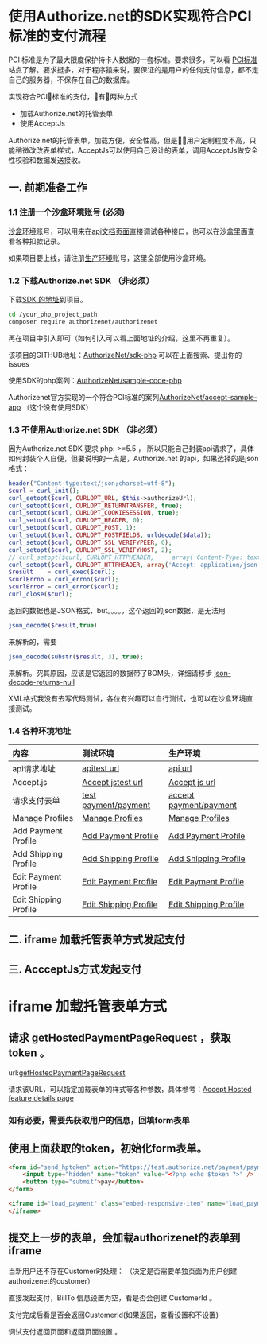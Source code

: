 # 使用Authorize.net的SDK实现符合PCI标准的支付流程

PCI 标准是为了最大限度保护持卡人数据的一套标准。要求很多，可以看 [PCI标准](https://www.authorize.net/resources/pcicompliance/) 站点了解。要求挺多，对于程序猿来说，要保证的是用户的任何支付信息，都不走自己的服务器，不保存在自己的数据库。

实现符合PCI标准的支付，有两种方式

+ 加载Authorize.net的托管表单
+ 使用AcceptJs

Authorize.net的托管表单，加载方便，安全性高，但是用户定制程度不高，只能稍微改改表单样式，AcceptJs可以使用自己设计的表单，调用AcceptJs做安全性校验和数据发送接收。

## 一. 前期准备工作

### 1.1 注册一个沙盒环境账号 (必须)

[沙盒环境](https://sandbox.authorize.net/)账号，可以用来在[api文档页面](http://developer.authorize.net/api/reference/index.html)直接调试各种接口，也可以在沙盒里面查看各种扣款记录。

如果项目要上线，请注册[生产环境](https://account.authorize.net/)账号，这里全部使用沙盒环境。

### 1.2 下载Authorize.net SDK （非必须）

下载[SDK 的地址](https://packagist.org/packages/authorizenet/authorizenet)到项目。

```sh
cd /your_php_project_path
composer require authorizenet/authorizenet
```

再在项目中引入即可（如何引入可以看上面地址的介绍，这里不再重复）。

该项目的GITHUB地址：[AuthorizeNet/sdk-php](https://github.com/AuthorizeNet/sdk-php) 可以在上面搜索、提出你的issues

使用SDK的php案列：[AuthorizeNet/sample-code-php](https://github.com/AuthorizeNet/sample-code-php)

Authorizenet官方实现的一个符合PCI标准的案列[AuthorizeNet/accept-sample-app](https://github.com/AuthorizeNet/accept-sample-app) （这个没有使用SDK）

### 1.3 不使用Authorize.net SDK （非必须）

因为Authorize.net SDK 要求 php: >=5.5 ， 所以只能自己封装api请求了，具体如何封装个人自便，但要说明的一点是，Authorize.net 的api，如果选择的是json格式：

```php
header("Content-type:text/json;charset=utf-8");
$curl = curl_init();
curl_setopt($curl, CURLOPT_URL, $this->authorizeUrl);
curl_setopt($curl, CURLOPT_RETURNTRANSFER, true);
curl_setopt($curl, CURLOPT_COOKIESESSION, true);
curl_setopt($curl, CURLOPT_HEADER, 0);
curl_setopt($curl, CURLOPT_POST, 1);
curl_setopt($curl, CURLOPT_POSTFIELDS, urldecode($data));
curl_setopt($curl, CURLOPT_SSL_VERIFYPEER, 0);
curl_setopt($curl, CURLOPT_SSL_VERIFYHOST, 2);
// curl_setopt($curl, CURLOPT_HTTPHEADER,     array('Content-Type: text/plain')); //xml request
curl_setopt($curl, CURLOPT_HTTPHEADER, array('Accept: application/json'));
$result    = curl_exec($curl);
$curlErrno = curl_errno($curl);
$curlError = curl_error($curl);
curl_close($curl);
```

返回的数据也是JSON格式，but。。。。，这个返回的json数据，是无法用

```php
json_decode($result,true)
```

来解析的，需要

```php
json_decode(substr($result, 3), true);
```

来解析。究其原因，应该是它返回的数据带了BOM头，详细请移步 [json-decode-returns-null](https://stackoverflow.com/questions/689185/json-decode-returns-null-after-webservice-call)

XML格式我没有去写代码测试，各位有兴趣可以自行测试，也可以在沙盒环境直接测试。

### 1.4 各种环境地址

| 内容           | 测试环境   |生产环境|
| :------        | :------        | :------|
|api请求地址         | [apitest url](https://apitest.authorize.net/xml/v1/request.api)         | [api url](https://api.authorize.net/xml/v1/request.api)|
|Accept.js       | [Accept jstest url](https://jstest.authorize.net/v1/Accept.js)      |  [Accept js url](https://js.authorize.net/v1/Accept.js)|
|请求支付表单| [test payment/payment](https://test.authorize.net/payment/payment)          |  [accept payment/payment](https://accept.authorize.net/payment/payment)|
|Manage Profiles| [Manage Profiles](https://accept.authorize.net/customer/manage ) |[Manage Profiles](https://accept.authorize.net/customer/manage)|
|Add Payment Profile| [Add Payment Profile](https://accept.authorize.net/customer/addPayment) |[Add Payment Profile](https://accept.authorize.net/customer/addPayment)|
|Add Shipping Profile| [Add Shipping Profile](https://accept.authorize.net/customer/addShipping) |[Add Shipping Profile](https://accept.authorize.net/customer/addShipping)|
|Edit Payment Profile| [Edit Payment Profile](https://accept.authorize.net/customer/editPayment) |[Edit Payment Profile](https://accept.authorize.net/customer/editPayment)|
|Edit Shipping Profile| [Edit Shipping Profile](https://accept.authorize.net/customer/editShipping) |[Edit Shipping Profile](https://accept.authorize.net/customer/editShipping)|

## 二. iframe 加载托管表单方式发起支付

## 三. AccceptJs方式发起支付

# iframe 加载托管表单方式

## 请求 getHostedPaymentPageRequest ，获取 token 。

url:[getHostedPaymentPageRequest](http://developer.authorize.net/api/reference/index.html#payment-transactions-get-an-accept-payment-page)

请求该URL，可以指定加载表单的样式等各种参数，具体参考：[Accept Hosted feature details page](http://developer.authorize.net/api/reference/features/accept_hosted.html)

### 如有必要，需要先获取用户的信息，回填form表单

## 使用上面获取的token，初始化form表单。

```html
<form id="send_hptoken" action="https://test.authorize.net/payment/payment" method="post" target="load_payment" >
    <input type="hidden" name="token" value="<?php echo $token ?>" />
    <button type="submit">pay</button>
</form>

<iframe id="load_payment" class="embed-responsive-item" name="load_payment" width="100%" height="650px" frameborder="0" scrolling="no">
</iframe>
```

## 提交上一步的表单，会加载authorizenet的表单到iframe

当新用户还不存在Customer时处理： （决定是否需要单独页面为用户创建authorizenet的customer）

直接发起支付，BillTo 信息设置为空，看是否会创建 CustomerId 。

支付完成后看是否会返回CustomerId(如果返回，查看设置和不设置)

调试支付返回页面和返回页面设置 。